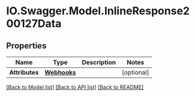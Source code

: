# IO.Swagger.Model.InlineResponse200127Data
## Properties

Name | Type | Description | Notes
------------ | ------------- | ------------- | -------------
**Attributes** | [**Webhooks**](Webhooks.md) |  | [optional] 

[[Back to Model list]](../README.md#documentation-for-models) [[Back to API list]](../README.md#documentation-for-api-endpoints) [[Back to README]](../README.md)

